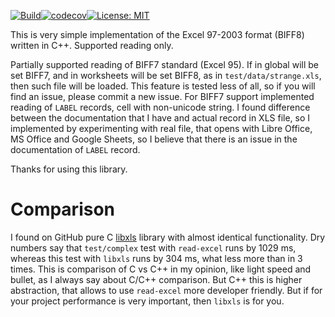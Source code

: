 [![Build](https://github.com/igormironchik/read-excel/workflows/build/badge.svg)](https://github.com/igormironchik/read-excel/actions)[![codecov](https://codecov.io/gh/igormironchik/read-excel/branch/master/graph/badge.svg)](https://codecov.io/gh/igormironchik/read-excel)[![License: MIT](https://img.shields.io/badge/license-MIT-blue.svg)](https://opensource.org/licenses/MIT)

This is very simple implementation of the Excel 97-2003 format (BIFF8) written in C++.
Supported reading only.

Partially supported reading of BIFF7 standard (Excel 95). If in global will be set BIFF7, and in worksheets
will be set BIFF8, as in `test/data/strange.xls`, then such file will be loaded. This feature is tested less
of all, so if you will find an issue, please commit a new issue. For BIFF7 support implemented reading of
`LABEL` records, cell with non-unicode string. I found difference between the documentation that I have and
actual record in XLS file, so I implemented by experimenting with real file, that opens with Libre Office,
MS Office and Google Sheets, so I believe that there is an issue in the documentation of `LABEL` record.

Thanks for using this library.

# Comparison

I found on GitHub pure C [libxls](https://github.com/libxls/libxls) library with almost identical
functionality. Dry numbers say that `test/complex` test with `read-excel` runs by 1029 ms,
whereas this test with `libxls` runs by 304 ms, what less more than in 3 times. This is
comparison of C vs C++ in my opinion, like light speed and bullet, as I always say about C/C++
comparison. But C++ this is higher abstraction, that allows to use `read-excel` more developer
friendly. But if for your project performance is very important, then `libxls` is for you.
